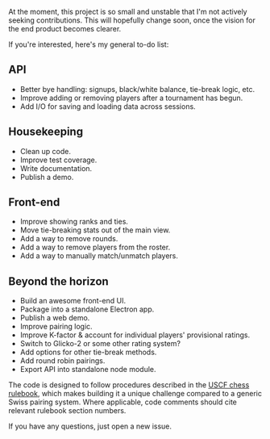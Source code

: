 At the moment, this project is so small and unstable that I'm not actively seeking contributions. This will hopefully change soon, once the vision for the end product becomes clearer.

If you're interested, here's my general to-do list:

## API
- Better bye handling: signups, black/white balance, tie-break logic, etc.
- Improve adding or removing players after a tournament has begun.
- Add I/O for saving and loading data across sessions.

## Housekeeping
- Clean up code.
- Improve test coverage.
- Write documentation.
- Publish a demo.

## Front-end
- Improve showing ranks and ties.
- Move tie-breaking stats out of the main view.
- Add a way to remove rounds.
- Add a way to remove players from the roster.
- Add a way to manually match/unmatch players.

## Beyond the horizon
- Build an awesome front-end UI.
- Package into a standalone Electron app.
- Publish a web demo.
- Improve pairing logic.
- Improve K-factor & account for individual players' provisional ratings.
- Switch to Glicko-2 or some other rating system?
- Add options for other tie-break methods.
- Add round robin pairings.
- Export API into standalone node module.

The code is designed to follow procedures described in the [USCF chess rulebook](http://www.uschess.org/content/view/7752/369/), which makes building it a unique challenge compared to a generic Swiss pairing system. Where applicable, code comments should cite relevant rulebook section numbers.

If you have any questions, just open a new issue.